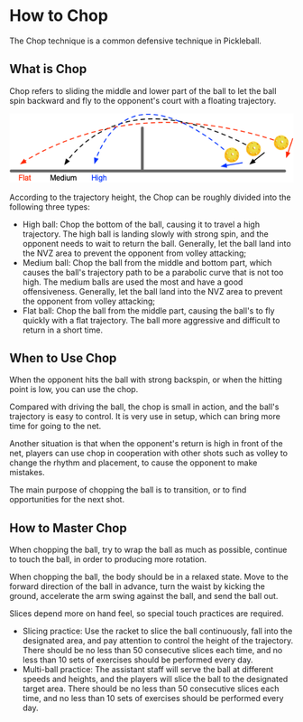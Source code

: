 # How to Chop

The Chop technique is a common defensive technique in Pickleball.

## What is Chop

Chop refers to sliding the middle and lower part of the ball to let the ball spin backward and fly to the opponent's court with a floating trajectory.

![Chop Trajectories](_images/chop-trajectory.png)

According to the trajectory height, the Chop can be roughly divided into the following three types:

* High ball: Chop the bottom of the ball, causing it to travel a high trajectory. The high ball is landing slowly with strong spin, and the opponent needs to wait to return the ball. Generally, let the ball land into the NVZ area to prevent the opponent from volley attacking;
* Medium ball: Chop the ball from the middle and bottom part, which causes the ball's trajectory path to be a parabolic curve that is not too high. The medium balls are used the most and have a good offensiveness. Generally, let the ball land into the NVZ area to prevent the opponent from volley attacking;
* Flat ball: Chop the ball from the middle part, causing the ball's to fly quickly with a flat trajectory. The ball more aggressive and difficult to return in a short time.

## When to Use Chop

When the opponent hits the ball with strong backspin, or when the hitting point is low, you can use the chop.

Compared with driving the ball, the chop is small in action, and the ball's trajectory is easy to control. It is very use in setup, which can bring more time for going to the net.

Another situation is that when the opponent's return is high in front of the net, players can use chop in cooperation with other shots such as volley to change the rhythm and placement, to cause the opponent to make mistakes.

The main purpose of chopping the ball is to transition, or to find opportunities for the next shot.

## How to Master Chop

When chopping the ball, try to wrap the ball as much as possible, continue to touch the ball, in order to producing more rotation.

When chopping the ball, the body should be in a relaxed state. Move to the forward direction of the ball in advance, turn the waist by kicking the ground, accelerate the arm swing against the ball, and send the ball out.

Slices depend more on hand feel, so special touch practices are required.

* Slicing practice: Use the racket to slice the ball continuously, fall into the designated area, and pay attention to control the height of the trajectory. There should be no less than 50 consecutive slices each time, and no less than 10 sets of exercises should be performed every day.
* Multi-ball practice: The assistant staff will serve the ball at different speeds and heights, and the players will slice the ball to the designated target area. There should be no less than 50 consecutive slices each time, and no less than 10 sets of exercises should be performed every day.